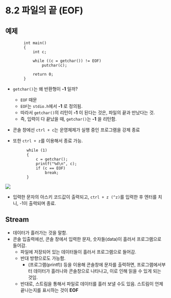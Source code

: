# 8.2 파일의 끝 (EOF)

## 예제

            int main()
            {
                int c;

                while ((c = getchar()) != EOF)
                    putchar(c);

                return 0;
            }

- `getchar()`는 왜 반환형이 **-1** 일까?
  - `EOF` 때문
  - `EOF`는 `stdio.h`에서 **-1** 로 정의됨.
  - 따라서 `getchar()`의 리턴이 **-1** 이 된다는 것은, 파일의 끝과 만났다는 것.
  - 즉, 입력이 다 끝났을 때, `getchar()`는 **-1** 을 리턴함.
- 콘솔 창에선 `ctrl + c`는 운영체제가 실행 중인 프로그램을 강제 종료
- 또한 `ctrl + z`를 이용해서 종료 가능.

            while (1)
            {
                c = getchar();
                printf("%d\n", c);
                if (c == EOF)
                    break;
            }

<img src="https://github.com/uber9ma/following_C/blob/master/images/chapter8/buffer4.png?raw=true">

- 입력한 문자의 아스키 코드값이 출력되고, `ctrl + z (^z)`를 입력한 후 엔터를 치니, -1이 출력되며 종료.

## Stream

- 데이터가 흘러가는 것을 말함.
- 콘솔 입출력에선, 콘솔 창에서 입력한 문자, 숫자들(data)이 흘러서 프로그램으로 들어감.
  - 파일에 저장되어 있는 데이터들이 흘러서 프로그램으로 들어감.
  - 반대 방향으로도 가능함.
    - (프로그램(printf)) 등을 이용해 콘솔창에 문자를 출력하면, 프로그램에서부터 데이터가 흘러나와 콘솔창으로 나타나고, 이로 인해 읽을 수 있게 되는 것임.
  - 반대로, 스트림을 통해서 파일로 데이터를 흘러 보낼 수도 있음. 스트림이 언제 끝나는지를 표시하는 것이 **EOF**
